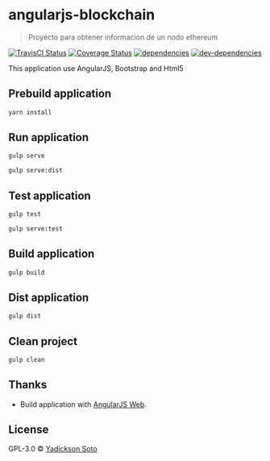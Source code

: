 # angularjs-blockchain
> Proyecto para obtener informacion de un nodo ethereum


[![TravisCI Status][travis-image]][travis-url]
[![Coverage Status][coveralls-image]][coveralls-url]
[![dependencies][dependencies-image]][dependencies-url]
[![dev-dependencies][dev-dependencies-image]][dev-dependencies-url]


This application use AngularJS, Bootstrap and Html5

## Prebuild application

```bash
yarn install
```

## Run application

```bash
gulp serve
```

```bash
gulp serve:dist
```

## Test application

```bash
gulp test
```

```bash
gulp serve:test
```

## Build application

```bash
gulp build
```

## Dist application

```bash
gulp dist
```

## Clean project

```bash
gulp clean
```

## Thanks

 * Build application with [AngularJS Web](https://github.com/yadickson/generator-ajsweb#readme).


## License

GPL-3.0 © [Yadickson Soto](https://github.com/yadickson)


[travis-image]: https://travis-ci.org/yadickson/angularjs-blockchain.svg
[travis-url]: https://travis-ci.org/yadickson/angularjs-blockchain

[coveralls-image]: https://coveralls.io/repos/github/yadickson/angularjs-blockchain/badge.svg
[coveralls-url]: https://coveralls.io/github/yadickson/angularjs-blockchain

[dependencies-image]: https://david-dm.org/yadickson/angularjs-blockchain/status.svg
[dependencies-url]: https://david-dm.org/yadickson/angularjs-blockchain?view=list

[dev-dependencies-image]: https://david-dm.org/yadickson/angularjs-blockchain/dev-status.svg
[dev-dependencies-url]: https://david-dm.org/yadickson/angularjs-blockchain?type=dev&view=list

